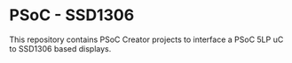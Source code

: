 # PSoC - SSD1306

This repository contains PSoC Creator projects to interface a PSoC 5LP uC to SSD1306 based displays.